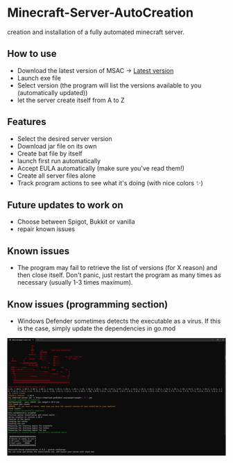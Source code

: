 # Minecraft-Server-AutoCreation
creation and installation of a fully automated minecraft server.

## How to use
- Download the latest version of MSAC -> [Latest version](https://github.com/kerogs/Minecraft-Server-AutoCreation/releases/latest)
- Launch exe file
- Select version (the program will list the versions available to you (automatically updated))
- let the server create itself from A to Z

## Features
- Select the desired server version
- Download jar file on its own
- Create bat file by itself
- launch first run automatically
- Accept EULA automatically (make sure you've read them!)
- Create all server files alone
- Track program actions to see what it's doing (with nice colors ✨)

## Future updates to work on
- Choose between Spigot, Bukkit or vanilla
- repair known issues

## Known issues
- The program may fail to retrieve the list of versions (for X reason) and then close itself. Don't panic, just restart the program as many times as necessary (usually 1-3 times maximum).

## Know issues (programming section)
- Windows Defender sometimes detects the executable as a virus. If this is the case, simply update the dependencies in go.mod 

![preview image](assets/img/preview.png)